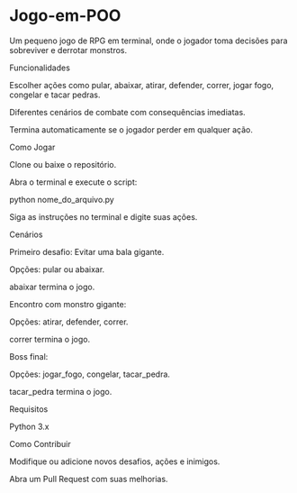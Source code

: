 # Jogo-em-POO
Um pequeno jogo de RPG em terminal, onde o jogador toma decisões para sobreviver e derrotar monstros.

Funcionalidades

Escolher ações como pular, abaixar, atirar, defender, correr, jogar fogo, congelar e tacar pedras.

Diferentes cenários de combate com consequências imediatas.

Termina automaticamente se o jogador perder em qualquer ação.

Como Jogar

Clone ou baixe o repositório.

Abra o terminal e execute o script:

python nome_do_arquivo.py


Siga as instruções no terminal e digite suas ações.

Cenários

Primeiro desafio: Evitar uma bala gigante.

Opções: pular ou abaixar.

abaixar termina o jogo.

Encontro com monstro gigante:

Opções: atirar, defender, correr.

correr termina o jogo.

Boss final:

Opções: jogar_fogo, congelar, tacar_pedra.

tacar_pedra termina o jogo.

Requisitos

Python 3.x

Como Contribuir

Modifique ou adicione novos desafios, ações e inimigos.

Abra um Pull Request com suas melhorias.
